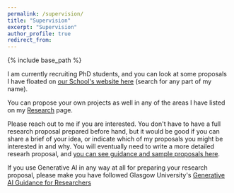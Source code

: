 ```yaml
---
permalink: /supervision/
title: "Supervision"
excerpt: "Supervision"
author_profile: true
redirect_from: 
---
```


{% include base_path %}

I am currently recruiting PhD students, and you can look at some proposals I have floated on [our School's website here](https://www.gla.ac.uk/schools/computing/postgraduateresearch/prospectivestudents/phd-projects/#educationandpractice(eap),glasgowsystemssection(glass)) (search for any part of my name).

You can propose your own projects as well in any of the areas I have listed on my [Research](research.md) page.

Please reach out to me if you are interested. You don't have to have a full research proposal prepared before hand, but it would be good if you can share a brief of your idea, or indicate which of my proposals you might be interested in and why. You will eventually need to write a more detailed researh proposal, and [you can see guidance and sample proposals here](https://www.gla.ac.uk/schools/computing/postgraduateresearch/prospectivestudents/#writingacomputingscienceresearchproposal).

If you use Generative AI in any way at all for preparing your research proposal, please make you have followed Glasgow University's [Generative AI Guidance for Researchers](https://www.gla.ac.uk/research/strategy/ourpolicies/ai-for-researchers/) 
